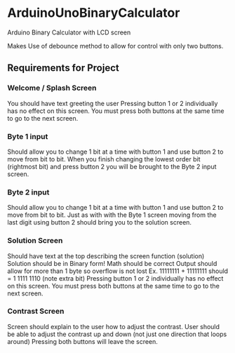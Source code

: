 # ArduinoUnoBinaryCalculator
Arduino Binary Calculator with LCD screen

Makes Use of debounce method to allow for control with only two buttons.


## Requirements for Project
### Welcome / Splash Screen
You should have text greeting the user
Pressing button 1 or 2 individually has no effect on this screen.
You must press both buttons at the same time to go to the next screen.
### Byte 1 input
Should allow you to change 1 bit at a time with button 1 and use button 2
to move from bit to bit.
When you finish changing the lowest order bit (rightmost bit) and press
button 2 you will be brought to the Byte 2 input screen.
### Byte 2 input
Should allow you to change 1 bit at a time with button 1 and use button 2
to move from bit to bit.
Just as with with the Byte 1 screen moving from the last digit using button
2 should bring you to the solution screen.
### Solution Screen
Should have text at the top describing the screen function (solution)
Solution should be in Binary form!
Math should be correct
Output should allow for more than 1 byte so overflow is not lost
Ex. 11111111 + 11111111 should = 1 1111 1110 (note extra bit)
Pressing button 1 or 2 individually has no effect on this screen.
You must press both buttons at the same time to go to the next screen.
### Contrast Screen
Screen should explain to the user how to adjust the contrast.
User should be able to adjust the contrast up and down (not just one
direction that loops around)
Pressing both buttons will leave the screen.

